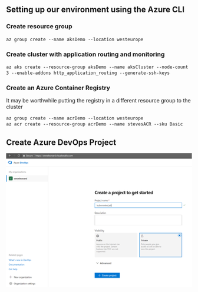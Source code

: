 
## Setting up our environment using the Azure CLI

### Create resource group

```
az group create --name aksDemo --location westeurope
```

### Create cluster with application routing and monitoring

```
az aks create --resource-group aksDemo --name aksCluster --node-count 3 --enable-addons http_application_routing --generate-ssh-keys
```

### Create an Azure Container Registry

It may be worthwhile putting the registry in a different resource group to the cluster
```
az group create --name acrDemo --location westeurope
az acr create --resource-group acrDemo --name stevesACR --sku Basic
```



## Create Azure DevOps Project
![Create DevOps Project](images/createproject.png)


